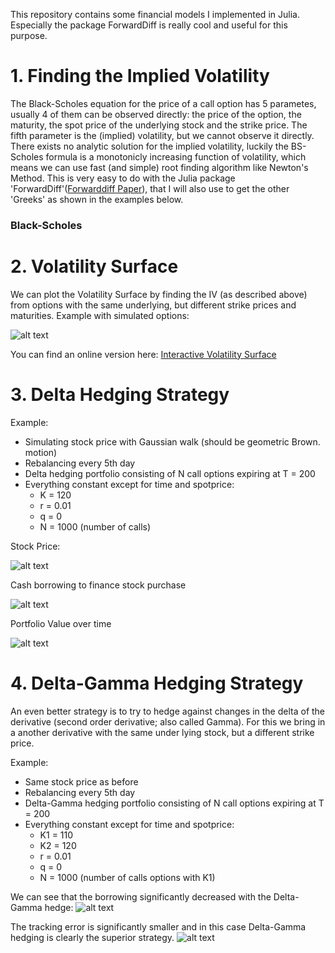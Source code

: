 This repository contains some financial models I implemented in Julia. Especially the package ForwardDiff is really cool and useful for this purpose.

# 1. Finding the Implied Volatility

The Black-Scholes equation for the price of a call option has 5 parametes, usually 4 of them can be observed directly: the price of the option, the maturity, the spot price of the underlying stock and the strike price. The fifth parameter is the (implied) volatility, but we cannot observe it directly. There exists no analytic solution for the implied volatility, luckily the BS-Scholes formula is a monotonicly increasing function of volatility, which means we can use fast (and simple) root finding algorithm like Newton's Method. 
This is very easy to do with the Julia package 'ForwardDiff'([Forwarddiff Paper](https://arxiv.org/abs/1607.07892)), that I will also use to get the other 'Greeks' as shown in the examples below.

### Black-Scholes  

# 2. Volatility Surface
We can plot the Volatility Surface by finding the IV (as described above) from options with the same underlying, but different strike prices and maturities.
Example with simulated options:

![alt text](https://github.com/kgeoffrey/quantitativefinance/blob/master/fig/volatilitysurface.png "Logo Title Text 1")



You can find an online version here: [Interactive Volatility Surface](https://kgeoffrey.github.io/quantfinance/graph.html)


# 3. Delta Hedging Strategy

Example:

 - Simulating stock price with Gaussian walk (should be geometric Brown. motion) 
 - Rebalancing every 5th day 
 - Delta hedging portfolio consisting of N call options expiring at T = 200
 - Everything constant except for time and spotprice:
    - K = 120
    - r = 0.01
    - q = 0
    - N = 1000 (number of calls)
    
 Stock Price:
 
 ![alt text](https://github.com/kgeoffrey/quantitativefinance/blob/master/fig/stockprice.png "Logo Title Text 1")
 
 Cash borrowing to finance stock purchase 
 
 ![alt text](https://github.com/kgeoffrey/quantitativefinance/blob/master/fig/borrow.png "Logo Title Text 1")
 
 Portfolio Value over time
 
 ![alt text](https://github.com/kgeoffrey/quantitativefinance/blob/master/fig/value.png "Logo Title Text 1")


# 4. Delta-Gamma Hedging Strategy

An even better strategy is to try to hedge against changes in the delta of the derivative (second order derivative; also called Gamma).
For this we bring in a another derivative with the same under lying stock, but a different strike price. 

Example:
 - Same stock price as before
 - Rebalancing every 5th day
 - Delta-Gamma hedging portfolio consisting of N call options expiring at T = 200
 - Everything constant except for time and spotprice: 
   - K1 = 110
   - K2 = 120
   - r = 0.01
   - q = 0
   - N = 1000 (number of calls options with K1)

We can see that the borrowing significantly decreased with the Delta-Gamma hedge:
![alt text](https://github.com/kgeoffrey/quantitativefinance/blob/master/fig/borrowdeltagamma.png "Logo Title Text 1")

The tracking error is significantly smaller and in this case Delta-Gamma hedging is clearly the superior strategy.
![alt text](https://github.com/kgeoffrey/quantitativefinance/blob/master/fig/valuedeltagamma.png "Logo Title Text 1")


